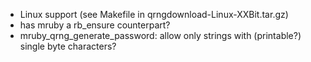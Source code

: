 - Linux support (see Makefile in qrngdownload-Linux-XXBit.tar.gz)
- has mruby a rb_ensure counterpart?
- mruby_qrng_generate_password: allow only strings with (printable?) single byte characters?
